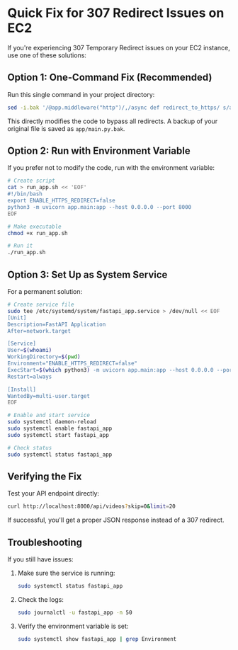 # Quick Fix for 307 Redirect Issues on EC2

If you're experiencing 307 Temporary Redirect issues on your EC2 instance, use one of these solutions:

## Option 1: One-Command Fix (Recommended)

Run this single command in your project directory:

```bash
sed -i.bak '/@app.middleware("http")/,/async def redirect_to_https/ s/async def redirect_to_https/async def redirect_to_https\n    return await call_next(request)  # EC2 fix\n    # Original code bypassed/' app/main.py && echo "Fix applied! Redirects disabled."
```

This directly modifies the code to bypass all redirects. A backup of your original file is saved as `app/main.py.bak`.

## Option 2: Run with Environment Variable

If you prefer not to modify the code, run with the environment variable:

```bash
# Create script
cat > run_app.sh << 'EOF'
#!/bin/bash
export ENABLE_HTTPS_REDIRECT=false
python3 -m uvicorn app.main:app --host 0.0.0.0 --port 8000
EOF

# Make executable
chmod +x run_app.sh

# Run it
./run_app.sh
```

## Option 3: Set Up as System Service

For a permanent solution:

```bash
# Create service file
sudo tee /etc/systemd/system/fastapi_app.service > /dev/null << EOF
[Unit]
Description=FastAPI Application
After=network.target

[Service]
User=$(whoami)
WorkingDirectory=$(pwd)
Environment="ENABLE_HTTPS_REDIRECT=false"
ExecStart=$(which python3) -m uvicorn app.main:app --host 0.0.0.0 --port 8000
Restart=always

[Install]
WantedBy=multi-user.target
EOF

# Enable and start service
sudo systemctl daemon-reload
sudo systemctl enable fastapi_app
sudo systemctl start fastapi_app

# Check status
sudo systemctl status fastapi_app
```

## Verifying the Fix

Test your API endpoint directly:

```bash
curl http://localhost:8000/api/videos?skip=0&limit=20
```

If successful, you'll get a proper JSON response instead of a 307 redirect.

## Troubleshooting

If you still have issues:

1. Make sure the service is running:
   ```bash
   sudo systemctl status fastapi_app
   ```

2. Check the logs:
   ```bash
   sudo journalctl -u fastapi_app -n 50
   ```

3. Verify the environment variable is set:
   ```bash
   sudo systemctl show fastapi_app | grep Environment
   ``` 